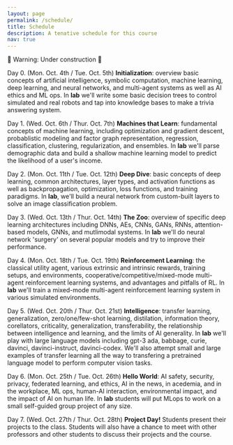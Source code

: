 ```yaml
---
layout: page
permalink: /schedule/
title: Schedule
description: A tenative schedule for this course
nav: true
---
```


🚧 Warning: Under construction 🚧

Day 0. (Mon. Oct. 4th / Tue. Oct. 5th) **Initialization**: overview basic concepts of artificial intelligence, symbolic computation, machine learning, deep learning, and neural networks, and multi-agent systems as well as AI ethics and ML ops. In **lab** we'll write some basic decision trees to control simulated and real robots and tap into knowledge bases to make a trivia answering system.

Day 1. (Wed. Oct. 6th / Thur. Oct. 7th) **Machines that Learn**: fundamental concepts of machine learning, including optimization and gradient descent, probablistic modeling and factor graph representation, regression, classification, clustering, regularization, and ensembles. In **lab** we'll parse demographic data and build a shallow machine learning model to predict the likelihood of a user's income.

Day 2. (Mon. Oct. 11th / Tue. Oct. 12th) **Deep Dive**: basic concepts of deep learning, common architectures, layer types, and activation functions as well as backpropagation, optimization, loss functions, and training paradigms. In **lab**, we'll build a neural network from custom-built layers to solve an image classification problem.

Day 3. (Wed. Oct. 13th / Thur. Oct. 14th) **The Zoo**: overview of specific deep learning architectures including DNNs, AEs, CNNs, GANs, RNNs, attention-based models, GNNs, and mutlimodal systems. In **lab** we'll do neural network 'surgery' on several popular models and try to improve their performance.

Day 4. (Mon. Oct. 18th / Tue. Oct. 19th) **Reinforcement Learning**: the classical utility agent, various extrinsic and intrinsic rewards, training setups, and environments, cooperative/competitive/mixed-mode multi-agent reinforcement learning systems, and advantages and pitfalls of RL. In **lab** we'll train a mixed-mode multi-agent reinforcement learning system in various simulated environments.

Day 5. (Wed. Oct. 20th / Thur. Oct. 21st) **Intelligence**: transfer learning, generalization, zero/one/few-shot learning, distilation, information theory, corellators, criticality, generalization, transferability, the relationship between intelligence and learning, and the limits of AI generality. In **lab** we'll play with large language models including gpt-3 ada, babbage, curie, davinci, davinci-instruct, davinci-codex. We'll also attempt small and large examples of transfer learning all the way to transfering a pretrained language model to perform computer vision tasks.

Day 6. (Mon. Oct. 25th / Tue. Oct. 26th) **Hello World**: AI safety, security, privacy, federated learning, and ethics, AI in the news, in acedemia, and in the workplace, ML ops, human-AI interaction, environmental impact, and the impact of AI on human life. In **lab** students will put MLops to work on a small self-guided group project of any size.

Day 7. (Wed. Oct. 27th / Thur. Oct. 28th) **Project Day!** Students present their projects to the class. Students will also have a chance to meet with other professors and other students to discuss their projects and the course.